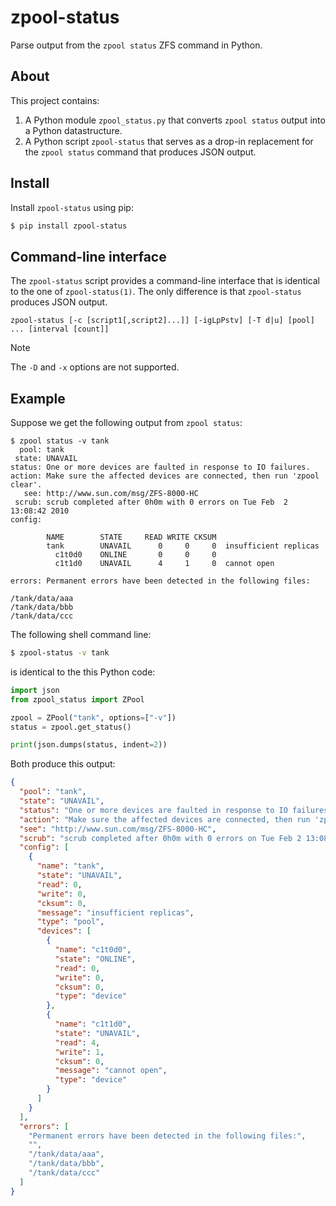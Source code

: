 # zpool-status

Parse output from the `zpool status` ZFS command in Python.

## About

This project contains:

1. A Python module `zpool_status.py` that converts `zpool status` output into a
   Python datastructure.
2. A Python script `zpool-status` that serves as a drop-in replacement
   for the `zpool status` command that produces JSON output.

## Install

Install `zpool-status` using pip:

```sh
$ pip install zpool-status
```

## Command-line interface

The `zpool-status` script provides a command-line interface that is identical
to the one of `zpool-status(1)`. The only difference is that `zpool-status`
produces JSON output.

```
zpool-status [-c [script1[,script2]...]] [-igLpPstv] [-T d|u] [pool] ... [interval [count]]
```

> [!NOTE]
> The `-D` and `-x` options are not supported.

## Example

Suppose we get the following output from `zpool status`:

```
$ zpool status -v tank
  pool: tank
 state: UNAVAIL
status: One or more devices are faulted in response to IO failures.
action: Make sure the affected devices are connected, then run 'zpool clear'.
   see: http://www.sun.com/msg/ZFS-8000-HC
 scrub: scrub completed after 0h0m with 0 errors on Tue Feb  2 13:08:42 2010
config:

        NAME        STATE     READ WRITE CKSUM
        tank        UNAVAIL      0     0     0  insufficient replicas
          c1t0d0    ONLINE       0     0     0
          c1t1d0    UNAVAIL      4     1     0  cannot open

errors: Permanent errors have been detected in the following files: 

/tank/data/aaa
/tank/data/bbb
/tank/data/ccc
```

The following shell command line:

```sh
$ zpool-status -v tank
```

is identical to the this Python code:

```python
import json
from zpool_status import ZPool

zpool = ZPool("tank", options=["-v"])
status = zpool.get_status()

print(json.dumps(status, indent=2))
```

Both produce this output:

```json
{
  "pool": "tank",
  "state": "UNAVAIL",
  "status": "One or more devices are faulted in response to IO failures.",
  "action": "Make sure the affected devices are connected, then run 'zpool clear'.",
  "see": "http://www.sun.com/msg/ZFS-8000-HC",
  "scrub": "scrub completed after 0h0m with 0 errors on Tue Feb 2 13:08:42 2010",
  "config": [
    {
      "name": "tank",
      "state": "UNAVAIL",
      "read": 0,
      "write": 0,
      "cksum": 0,
      "message": "insufficient replicas",
      "type": "pool",
      "devices": [
        {
          "name": "c1t0d0",
          "state": "ONLINE",
          "read": 0,
          "write": 0,
          "cksum": 0,
          "type": "device"
        },
        {
          "name": "c1t1d0",
          "state": "UNAVAIL",
          "read": 4,
          "write": 1,
          "cksum": 0,
          "message": "cannot open",
          "type": "device"
        }
      ]
    }
  ],
  "errors": [
    "Permanent errors have been detected in the following files:",
    "",
    "/tank/data/aaa",
    "/tank/data/bbb",
    "/tank/data/ccc"
  ]
}
```
